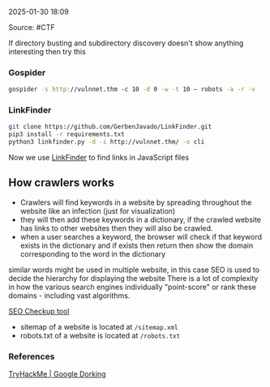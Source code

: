 
2025-01-30 18:09

Source: #CTF 

If directory busting and subdirectory discovery doesn't show anything interesting then try this
### Gospider

```sh
gospider -s http://vulnnet.thm -c 10 -d 0 -w -t 10 — robots -a -r -v
```
### LinkFinder

```sh
git clone https://github.com/GerbenJavado/LinkFinder.git
pip3 install -r requirements.txt  
python3 linkfinder.py -d -i http://vulnnet.thm/ -o cli
```
Now we use [LinkFinder](https://github.com/GerbenJavado/LinkFinder) to find links in JavaScript files

## How crawlers works 

- Crawlers will find keywords in a website by spreading throughout the website like an infection (just for visualization)
- they will then add these keywords in a dictionary, if the crawled website has links to other websites then they will also be crawled.
- when a user searches a keyword, the browser will check if that keyword exists in the dictionary and if exists then return then show the domain corresponding to the word in the dictionary 

similar words might be used in multiple website, in this case SEO is used to decide the hierarchy for displaying the website 
There is a lot of complexity in how the various search engines individually "point-score" or rank these domains - including vast algorithms.

[SEO Checkup tool](https://pagespeed.web.dev/)

- sitemap of a website is located at `/sitemap.xml`
- robots.txt of a website is located at `/robots.txt`
### References
[TryHackMe | Google Dorking](https://tryhackme.com/r/room/googledorking)